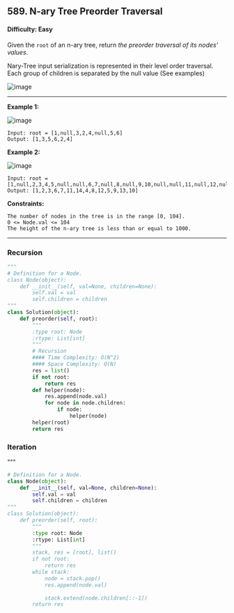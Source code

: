 ## 589. N-ary Tree Preorder Traversal

#### Difficulty: Easy

Given the ```root``` of an n-ary tree, return _the preorder traversal of its nodes' values_.

Nary-Tree input serialization is represented in their level order traversal. Each group of children is separated by the null value (See examples)

![image](https://user-images.githubusercontent.com/35042430/205719633-6246be98-6764-465b-a903-40ccaa39acf4.png)

---

__Example 1:__

![image](https://assets.leetcode.com/uploads/2018/10/12/narytreeexample.png)
```
Input: root = [1,null,3,2,4,null,5,6]
Output: [1,3,5,6,2,4]
```

__Example 2:__

![image](https://assets.leetcode.com/uploads/2019/11/08/sample_4_964.png)
```
Input: root = [1,null,2,3,4,5,null,null,6,7,null,8,null,9,10,null,null,11,null,12,null,13,null,null,14]
Output: [1,2,3,6,7,11,14,4,8,12,5,9,13,10]
```

__Constraints:__
```
The number of nodes in the tree is in the range [0, 104].
0 <= Node.val <= 104
The height of the n-ary tree is less than or equal to 1000.
```

---

### Recursion

```Python
"""
# Definition for a Node.
class Node(object):
    def __init__(self, val=None, children=None):
        self.val = val
        self.children = children
"""
class Solution(object):
    def preorder(self, root):
        """
        :type root: Node
        :rtype: List[int]
        """
        # Recursion
        #### Time Complexity: O(N^2)
        #### Space Complexity: O(N)
        res = list()
        if not root:
            return res
        def helper(node):
            res.append(node.val)
            for node in node.children:
                if node:
                    helper(node)
        helper(root)
        return res
```                

### Iteration

"""
```Python
# Definition for a Node.
class Node(object):
    def __init__(self, val=None, children=None):
        self.val = val
        self.children = children
"""
class Solution(object):
    def preorder(self, root):
        """
        :type root: Node
        :rtype: List[int]
        """
        stack, res = [root], list()
        if not root:
            return res
        while stack:
            node = stack.pop()
            res.append(node.val)
            
            stack.extend(node.children[::-1])
        return res
```
